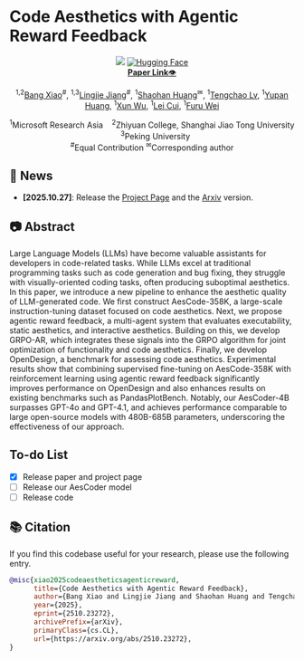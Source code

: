 # Code Aesthetics with Agentic Reward Feedback
<div align="center">
<a href='https://bangx7.github.io/code-aesthetics/'><img src='https://img.shields.io/badge/Project-Page-Green'></a>
  <a href="https://huggingface.co/SamuelBang/AesCoder-4B"><img alt="Hugging Face"
    src="https://img.shields.io/badge/%F0%9F%A4%97%20Hugging%20Face-Model-ffc107?color=ffc107&logoColor=white"/></a>
  <br>
  <a href="https://arxiv.org/abs/2510.23272"><b>Paper Link</b>👁️</a>
</div>
<div align="center">
<p>
<sup>1,2</sup><a href="https://bangx7.github.io" target="_blank">Bang Xiao</a><sup>#</sup>,</span>
                <span class="author-block">
                  <sup>1,3</sup><a href="https://github.com/JackLingjie" target="_blank">Lingjie Jiang</a><sup>#</sup>,</span>
                  <span class="author-block">
                    <sup>1</sup><a href="https://www.microsoft.com/en-us/research/people/shaohanh/" target="_blank">Shaohan Huang</a><sup>✉</sup>,</span>
                    <span class="author-block">
                      <sup>1</sup><a href="https://www.microsoft.com/en-us/research/people/tengchaolv/" target="_blank">Tengchao Lv</a>,
                    </span>
                    <span class="author-block">
                      <sup>1</sup><a href="https://www.microsoft.com/en-us/research/people/yupanhuang/" target="_blank">Yupan Huang</a>,
                    </span>
                    <span class="author-block">
                      <sup>1</sup><a href="https://yushuiwx.github.io/" target="_blank">Xun Wu</a>,
                    </span>
                    <span class="author-block">
                      <sup>1</sup><a href="https://www.microsoft.com/en-us/research/people/lecu/" target="_blank">Lei Cui</a>,
                    </span>
                    <span class="author-block">
                      <sup>1</sup><a href="https://www.microsoft.com/en-us/research/people/fuwei/" target="_blank">Furu Wei</a>
                    </span>
</p>
  <p>
    <sup>1</sup>Microsoft Research Asia &nbsp;&nbsp;
    <sup>2</sup>Zhiyuan College, Shanghai Jiao Tong University &nbsp;&nbsp;
    <sup>3</sup>Peking University<br>
    <sup>#</sup>Equal Contribution
    <sup>✉</sup>Corresponding author
  </p>
</div>

## 🎉 News
- __[2025.10.27]__: Release the [Project Page](https://bangx7.github.io/code-aesthetics/) and the [Arxiv](https://arxiv.org/abs/2510.23272) version.

## 📷 Abstract
Large Language Models (LLMs) have become valuable assistants for developers in code-related tasks. While LLMs excel at traditional programming tasks such as code generation and bug fixing, they struggle with visually-oriented coding tasks, often producing suboptimal aesthetics. In this paper, we introduce a new pipeline to enhance the aesthetic quality of LLM-generated code. We first construct AesCode-358K, a large-scale instruction-tuning dataset focused on code aesthetics. Next, we propose agentic reward feedback, a multi-agent system that evaluates executability, static aesthetics, and interactive aesthetics. Building on this, we develop GRPO-AR, which integrates these signals into the GRPO algorithm for joint optimization of functionality and code aesthetics. Finally, we develop OpenDesign, a benchmark for assessing code aesthetics. Experimental results show that combining supervised fine-tuning on AesCode-358K with reinforcement learning using agentic reward feedback significantly improves performance on OpenDesign and also enhances results on existing benchmarks such as PandasPlotBench. Notably, our AesCoder-4B surpasses GPT-4o and GPT-4.1, and achieves performance comparable to large open-source models with 480B-685B parameters, underscoring the effectiveness of our approach.


## To-do List
- [x] Release paper and project page
- [ ] Release our AesCoder model
- [ ] Release code

## &#x1F4DA; Citation
If you find this codebase useful for your research, please use the following entry.
```BibTeX
@misc{xiao2025codeaestheticsagenticreward,
      title={Code Aesthetics with Agentic Reward Feedback}, 
      author={Bang Xiao and Lingjie Jiang and Shaohan Huang and Tengchao Lv and Yupan Huang and Xun Wu and Lei Cui and Furu Wei},
      year={2025},
      eprint={2510.23272},
      archivePrefix={arXiv},
      primaryClass={cs.CL},
      url={https://arxiv.org/abs/2510.23272}, 
}
```